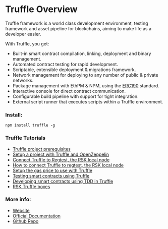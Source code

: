 # Truffle Overview

Truffle framework is a world class development environment, testing framework and asset pipeline for blockchains, aiming to make life as a developer easier. 

With Truffle, you get:

* Built-in smart contract compilation, linking, deployment and binary management.
* Automated contract testing for rapid development.
* Scriptable, extensible deployment & migrations framework.
* Network management for deploying to any number of public & private networks.
* Package management with EthPM & NPM, using the [ERC190](https://github.com/ethereum/EIPs/issues/190) standard.
* Interactive console for direct contract communication.
* Configurable build pipeline with support for tight integration.
* External script runner that executes scripts within a Truffle environment.

### Install:

```shell
npm install truffle -g
```

### Truffle Tutorials

- [Truffle project prerequisites](/en/truffle/truffle-project-prerequisites)
- [Setup a project with Truffle and OpenZeppelin](/en/truffle/setup-truffle-oz.md)
- [Connect Truffle to Regtest, the RSK local node](/en/truffle/truffle-regtest.md)
- [How to connect Truffle to regtest, the RSK local node](/en/truffle/truffle-regtest.md)
- [Setup the gas price to use with Truffle](/en/truffle/truffle-rsk-gas-price.md)
- [Testing smart contracts using Truffle](/en/truffle/truffle-tests.md)
- [Developing smart contracts using TDD in Truffle](/en/truffle/truffle-tdd.md)
- [RSK Truffle boxes](/en/truffle-boxes/)

### More info:

- [Website](https://www.trufflesuite.com/)
- [Official Documentation](https://www.trufflesuite.com/docs)
- [Github Repo](https://github.com/trufflesuite/truffle)

